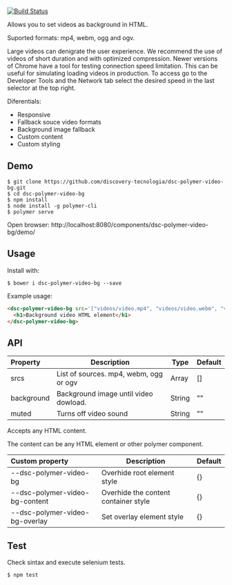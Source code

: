 # <dsc-polymer-video-bg>

[![Build Status](https://travis-ci.org/discovery-tecnologia/dsc-polymer-video-bg.svg?branch=master)](http://travis-ci.org/#!/discovery-tecnologia/dsc-polymer-video-bg)

Allows you to set videos as background in HTML.

Suported formats: mp4, webm, ogg and ogv.

Large videos can denigrate the user experience. We recommend the use of videos of short duration and with optimized compression.
Newer versions of Chrome have a tool for testing connection speed limitation. This can be useful for simulating loading videos in production.
To access go to the Developer Tools and the Network tab select the desired speed in the last selector at the top right.

Diferentials:

 * Responsive
 * Fallback souce video formats
 * Background image fallback
 * Custom content
 * Custom styling

## Demo

```
$ git clone https://github.com/discovery-tecnologia/dsc-polymer-video-bg.git
$ cd dsc-polymer-video-bg
$ npm install
$ node install -g polymer-cli
$ polymer serve
```
Open browser: http://localhost:8080/components/dsc-polymer-video-bg/demo/

## Usage

Install with:

```
$ bower i dsc-polymer-video-bg --save
```

Example usage:

```html
<dsc-polymer-video-bg src='["videos/video.mp4", "videos/video.webm", "videos/video.ogg"]'>
  <h1>Background video HTML element</h1>
</dsc-polymer-video-bg>
```

## API

| Property       | Description                            | Type   | Default    |
|:---------------|----------------------------------------|--------|------------|
| srcs           | List of sources. mp4, webm, ogg or ogv | Array  | []         |
| background     | Background image until video dowload.  | String | ""         |
| muted          | Turns off video sound                  | String | ""         |

Accepts any HTML content.

The content can be any HTML element or other polymer component.

| Custom property                |	Description                             | Default |
|:-------------------------------|------------------------------------------|---------|
| --dsc-polymer-video-bg         | Overhide root element style              | {}      |
| --dsc-polymer-video-bg-content | Overhide the content container style     | {}      |
| --dsc-polymer-video-bg-overlay | Set overlay element style                | {}      |

## Test

Check sintax and execute selenium tests.

```
$ npm test
```
